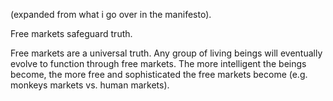 (expanded from what i go over in the manifesto).

Free markets safeguard truth.

Free markets are a universal truth. Any group of living beings will eventually evolve to function through free markets. The more intelligent the beings become, the more free and sophisticated the free markets become (e.g. monkeys markets vs. human markets).

